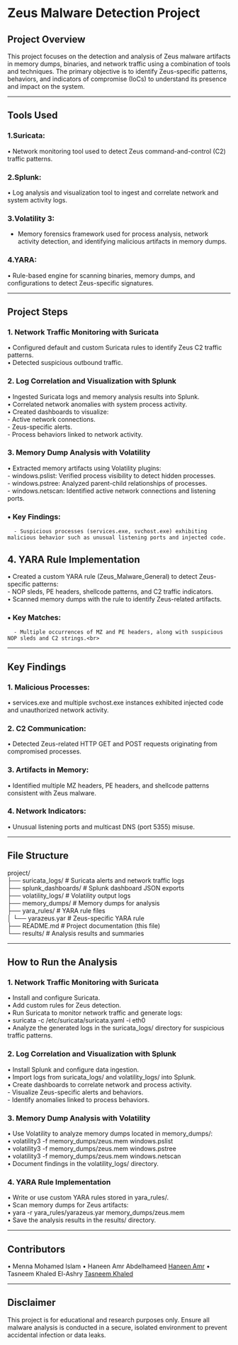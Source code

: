 
# Zeus Malware Detection Project
## Project Overview
This project focuses on the detection and analysis of Zeus malware artifacts in memory dumps, binaries, and network traffic using a combination of tools and techniques. The primary objective is to identify Zeus-specific patterns, behaviors, and indicators of compromise (IoCs) to understand its presence and impact on the system.
________________________________________
## Tools Used
### 1.Suricata: 
• Network monitoring tool used to detect Zeus command-and-control (C2) traffic patterns.
### 2.Splunk: 
• Log analysis and visualization tool to ingest and correlate network and system activity logs.
### 3.Volatility 3: 
- Memory forensics framework used for process analysis, network activity detection, and identifying malicious artifacts in memory dumps.
### 4.YARA: 
• Rule-based engine for scanning binaries, memory dumps, and configurations to detect Zeus-specific signatures.
________________________________________
## Project Steps
### 1. Network Traffic Monitoring with Suricata
• Configured default and custom Suricata rules to identify Zeus C2 traffic patterns. <br>
• Detected suspicious outbound traffic. <br>
### 2. Log Correlation and Visualization with Splunk <br>
• Ingested Suricata logs and memory analysis results into Splunk. <br>
• Correlated network anomalies with system process activity.<br>
• Created dashboards to visualize: <br>
      - Active network connections.<br>
      - Zeus-specific alerts.<br>
      - Process behaviors linked to network activity.<br>
### 3. Memory Dump Analysis with Volatility
• Extracted memory artifacts using Volatility plugins: <br>
      - windows.pslist: Verified process visibility to detect hidden processes.<br>
      - windows.pstree: Analyzed parent-child relationships of processes.<br>
      - windows.netscan: Identified active network connections and listening ports.<br>
### • Key Findings: 
      - Suspicious processes (services.exe, svchost.exe) exhibiting malicious behavior such as unusual listening ports and injected code.
## 4. YARA Rule Implementation
• Created a custom YARA rule (Zeus_Malware_General) to detect Zeus-specific patterns: <br>
      - NOP sleds, PE headers, shellcode patterns, and C2 traffic indicators.<br>
• Scanned memory dumps with the rule to identify Zeus-related artifacts.<br>
### • Key Matches: <br>
      - Multiple occurrences of MZ and PE headers, along with suspicious NOP sleds and C2 strings.<br>
________________________________________
## Key Findings
### 1. Malicious Processes: 
• services.exe and multiple svchost.exe instances exhibited injected code and unauthorized network activity.
### 2. C2 Communication: 
• Detected Zeus-related HTTP GET and POST requests originating from compromised processes.
### 3. Artifacts in Memory: 
• Identified multiple MZ headers, PE headers, and shellcode patterns consistent with Zeus malware.
### 4. Network Indicators: 
• Unusual listening ports and multicast DNS (port 5355) misuse.
________________________________________
## File Structure
project/<br>
├── suricata_logs/         # Suricata alerts and network traffic logs<br>
├── splunk_dashboards/     # Splunk dashboard JSON exports<br>
├── volatility_logs/       # Volatility output logs<br>
├── memory_dumps/          # Memory dumps for analysis<br>
├── yara_rules/            # YARA rule files<br>
│   └── yarazeus.yar       # Zeus-specific YARA rule<br>
├── README.md              # Project documentation (this file)<br>
└── results/               # Analysis results and summaries<br>
________________________________________
## How to Run the Analysis
### 1. Network Traffic Monitoring with Suricata
• Install and configure Suricata. <br>
• Add custom rules for Zeus detection.<br>
• Run Suricata to monitor network traffic and generate logs: <br>
• suricata -c /etc/suricata/suricata.yaml -i eth0<br>
• Analyze the generated logs in the suricata_logs/ directory for suspicious traffic patterns.<br>
### 2. Log Correlation and Visualization with Splunk
• Install Splunk and configure data ingestion.<br>
• Import logs from suricata_logs/ and volatility_logs/ into Splunk.<br>
• Create dashboards to correlate network and process activity. <br>
      - Visualize Zeus-specific alerts and behaviors.<br>
      - Identify anomalies linked to process behaviors.<br>
### 3. Memory Dump Analysis with Volatility
• Use Volatility to analyze memory dumps located in memory_dumps/: <br>
• volatility3 -f memory_dumps/zeus.mem windows.pslist<br>
• volatility3 -f memory_dumps/zeus.mem windows.pstree<br>
• volatility3 -f memory_dumps/zeus.mem windows.netscan<br>
• Document findings in the volatility_logs/ directory.<br>
### 4. YARA Rule Implementation
• Write or use custom YARA rules stored in yara_rules/.<br>
• Scan memory dumps for Zeus artifacts: <br>
• yara -r yara_rules/yarazeus.yar memory_dumps/zeus.mem<br>
• Save the analysis results in the results/ directory.<br>
________________________________________
## Contributors
• Menna Mohamed Islam 
• Haneen Amr Abdelhameed  <a href="https://github.com/haneennamr">Haneen Amr</a>
• Tasneem Khaled El-Ashry <a href="https://github.com/tasneem1412">Tasneem Khaled</a>
________________________________________
## Disclaimer
This project is for educational and research purposes only. Ensure all malware analysis is conducted in a secure, isolated environment to prevent accidental infection or data leaks.


